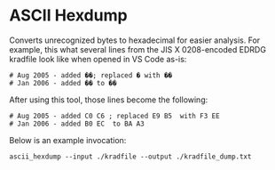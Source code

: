 # ASCII Hexdump

Converts unrecognized bytes to hexadecimal for easier analysis. For example, this what several lines from the JIS X 0208-encoded EDRDG kradfile look like when opened in VS Code as-is:

```text
# Aug 2005 - added ��; replaced � with ��
# Jan 2006 - added �� to ��
```

After using this tool, those lines become the following:

```text
# Aug 2005 - added C0 C6 ; replaced E9 B5  with F3 EE 
# Jan 2006 - added B0 EC  to BA A3 
```

Below is an example invocation:

```text
ascii_hexdump --input ./kradfile --output ./kradfile_dump.txt
```